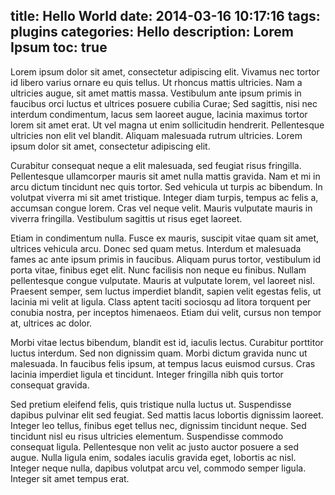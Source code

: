 title: Hello World
date: 2014-03-16 10:17:16
tags: plugins
categories: Hello
description: Lorem Ipsum
toc: true
---
Lorem ipsum dolor sit amet, consectetur adipiscing elit. Vivamus nec tortor id libero varius ornare eu quis tellus. Ut rhoncus mattis ultricies. Nam a ultricies augue, sit amet mattis massa. Vestibulum ante ipsum primis in faucibus orci luctus et ultrices posuere cubilia Curae; Sed sagittis, nisi nec interdum condimentum, lacus sem laoreet augue, lacinia maximus tortor lorem sit amet erat. Ut vel magna ut enim sollicitudin hendrerit. Pellentesque ultricies non elit vel blandit. Aliquam malesuada rutrum ultricies. Lorem ipsum dolor sit amet, consectetur adipiscing elit.

Curabitur consequat neque a elit malesuada, sed feugiat risus fringilla. Pellentesque ullamcorper mauris sit amet nulla mattis gravida. Nam et mi in arcu dictum tincidunt nec quis tortor. Sed vehicula ut turpis ac bibendum. In volutpat viverra mi sit amet tristique. Integer diam turpis, tempus ac felis a, accumsan congue lorem. Cras vel neque velit. Mauris vulputate mauris in viverra fringilla. Vestibulum sagittis ut risus eget laoreet.

Etiam in condimentum nulla. Fusce ex mauris, suscipit vitae quam sit amet, ultrices vehicula arcu. Donec sed quam metus. Interdum et malesuada fames ac ante ipsum primis in faucibus. Aliquam purus tortor, vestibulum id porta vitae, finibus eget elit. Nunc facilisis non neque eu finibus. Nullam pellentesque congue vulputate. Mauris at vulputate lorem, vel laoreet nisl. Praesent semper, sem luctus imperdiet blandit, sapien velit egestas felis, ut lacinia mi velit at ligula. Class aptent taciti sociosqu ad litora torquent per conubia nostra, per inceptos himenaeos. Etiam dui velit, cursus non tempor at, ultrices ac dolor.

Morbi vitae lectus bibendum, blandit est id, iaculis lectus. Curabitur porttitor luctus interdum. Sed non dignissim quam. Morbi dictum gravida nunc ut malesuada. In faucibus felis ipsum, at tempus lacus euismod cursus. Cras lacinia imperdiet ligula et tincidunt. Integer fringilla nibh quis tortor consequat gravida.

Sed pretium eleifend felis, quis tristique nulla luctus ut. Suspendisse dapibus pulvinar elit sed feugiat. Sed mattis lacus lobortis dignissim laoreet. Integer leo tellus, finibus eget tellus nec, dignissim tincidunt neque. Sed tincidunt nisl eu risus ultricies elementum. Suspendisse commodo consequat ligula. Pellentesque non velit ac justo auctor posuere a sed augue. Nulla ligula enim, sodales iaculis gravida eget, lobortis ac nisl. Integer neque nulla, dapibus volutpat arcu vel, commodo semper ligula. Integer sit amet tempus erat.